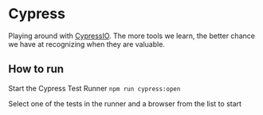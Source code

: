 # Cypress

Playing around with [CypressIO](https://www.cypress.io/). The more tools we learn, the better chance we have at recognizing when they are valuable.  

## How to run

Start the Cypress Test Runner `npm run cypress:open`

Select one of the tests in the runner and a browser from the list to start
